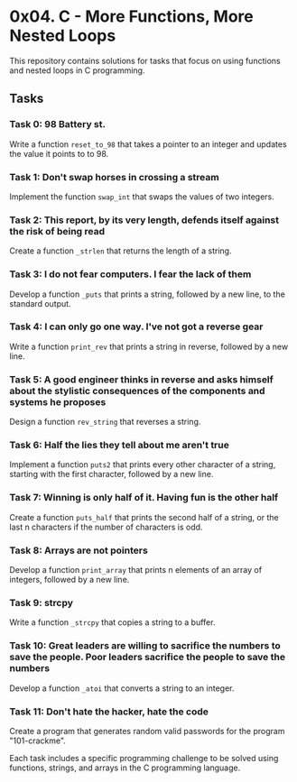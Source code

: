 # 0x04. C - More Functions, More Nested Loops

This repository contains solutions for tasks that focus on using functions and nested loops in C programming.

## Tasks

### Task 0: 98 Battery st.

Write a function `reset_to_98` that takes a pointer to an integer and updates the value it points to to 98.

### Task 1: Don't swap horses in crossing a stream

Implement the function `swap_int` that swaps the values of two integers.

### Task 2: This report, by its very length, defends itself against the risk of being read

Create a function `_strlen` that returns the length of a string.

### Task 3: I do not fear computers. I fear the lack of them

Develop a function `_puts` that prints a string, followed by a new line, to the standard output.

### Task 4: I can only go one way. I've not got a reverse gear

Write a function `print_rev` that prints a string in reverse, followed by a new line.

### Task 5: A good engineer thinks in reverse and asks himself about the stylistic consequences of the components and systems he proposes

Design a function `rev_string` that reverses a string.

### Task 6: Half the lies they tell about me aren't true

Implement a function `puts2` that prints every other character of a string, starting with the first character, followed by a new line.

### Task 7: Winning is only half of it. Having fun is the other half

Create a function `puts_half` that prints the second half of a string, or the last n characters if the number of characters is odd.

### Task 8: Arrays are not pointers

Develop a function `print_array` that prints n elements of an array of integers, followed by a new line.

### Task 9: strcpy

Write a function `_strcpy` that copies a string to a buffer.

### Task 10: Great leaders are willing to sacrifice the numbers to save the people. Poor leaders sacrifice the people to save the numbers

Develop a function `_atoi` that converts a string to an integer.

### Task 11: Don't hate the hacker, hate the code

Create a program that generates random valid passwords for the program "101-crackme".

Each task includes a specific programming challenge to be solved using functions, strings, and arrays in the C programming language.
